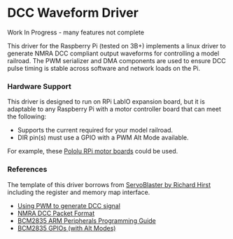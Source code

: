 DCC Waveform Driver
===================

Work In Progress - many features not complete

This driver for the Raspberry Pi (tested on 3B+) implements a linux driver to
generate NMRA DCC compliant output waveforms for controlling a model railroad.
The PWM serializer and DMA components are used to ensure DCC pulse timing is
stable across software and network loads on the Pi.

### Hardware Support

This driver is designed to run on RPi LabIO expansion board, but it is adaptable
to any Raspberry Pi with a motor controller board that can meet the following:

* Supports the current required for your model railroad.
* DIR pin(s) must use a GPIO with a PWM Alt Mode available.

For example, these [Pololu RPi motor boards](https://www.pololu.com/product/2755)
could be used.

### References

The template of this driver borrows from [ServoBlaster by Richard Hirst](https://github.com/richardghirst/PiBits/tree/master/ServoBlaster)
including the register and memory map interface.

* [Using PWM to generate DCC signal](https://github.com/keybuk/SignalBox/wiki/Using-PWM-to-generate-DCC-signal)
* [NMRA DCC Packet Format](https://dccwiki.com/Digital_packet)
* [BCM2835 ARM Peripherals Programming Guide](https://www.raspberrypi.org/app/uploads/2012/02/BCM2835-ARM-Peripherals.pdf)
* [BCM2835 GPIOs (with Alt Modes)](https://elinux.org/RPi_BCM2835_GPIOs)
